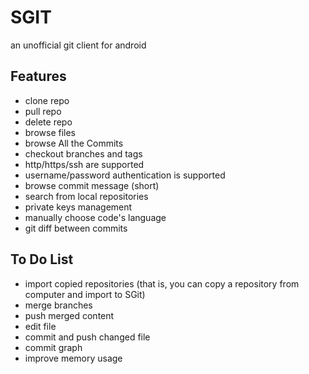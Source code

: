 SGIT
====

an unofficial git client for android

Features
------------
* clone repo
* pull repo
* delete repo
* browse files
* browse All the Commits
* checkout branches and tags
* http/https/ssh are supported
* username/password authentication is supported
* browse commit message (short)
* search from local repositories
* private keys management
* manually choose code's language
* git diff between commits

To Do List
---------------
* import copied repositories (that is, you can copy a repository from computer and import to SGit)
* merge branches
* push merged content
* edit file
* commit and push changed file
* commit graph
* improve memory usage
